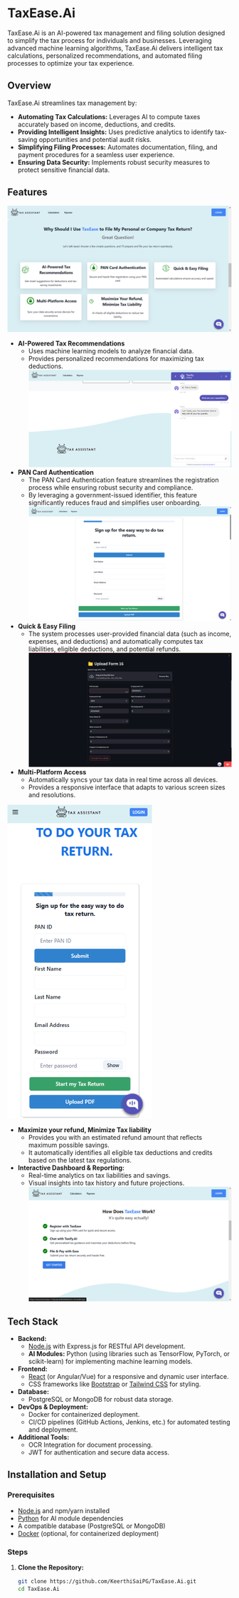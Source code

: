 # TaxEase.Ai

TaxEase.Ai is an AI-powered tax management and filing solution designed to simplify the tax process for individuals and businesses. Leveraging advanced machine learning algorithms, TaxEase.Ai delivers intelligent tax calculations, personalized recommendations, and automated filing processes to optimize your tax experience.

## Overview

TaxEase.Ai streamlines tax management by:
- **Automating Tax Calculations:** Leverages AI to compute taxes accurately based on income, deductions, and credits.
- **Providing Intelligent Insights:** Uses predictive analytics to identify tax-saving opportunities and potential audit risks.
- **Simplifying Filing Processes:** Automates documentation, filing, and payment procedures for a seamless user experience.
- **Ensuring Data Security:** Implements robust security measures to protect sensitive financial data.

## Features
![AI-Driven Tax Optimization](./assets/features.png)
- **AI-Powered Tax Recommendations**
  - Uses machine learning models to analyze financial data.
  - Provides personalized recommendations for maximizing tax deductions.
![AI-Driven Tax Optimization](./assets/taxify-ai.png)
- **PAN Card Authentication**
  - The PAN Card Authentication feature streamlines the registration process while ensuring robust security and compliance. 
  - By leveraging a government-issued identifier, this feature significantly reduces fraud and simplifies user onboarding.
![AI-Driven Tax Optimization](./assets/home-page.png)
- **Quick & Easy Filing**
  - The system processes user-provided financial data (such as income, expenses, and deductions) and automatically computes tax liabilities, eligible deductions, and potential refunds.
![AI-Driven Tax Optimization](./assets/document-handling-ocr-integration.png)
- **Multi-Platform Access**
  - Automatically syncs your tax data in real time across all devices.
  - Provides a responsive interface that adapts to various screen sizes and resolutions.

![AI-Driven Tax Optimization](./assets/mobile.png)
- **Maximize your refund, Minimize Tax liability**
  - Provides you with an estimated refund amount that reflects maximum possible savings.
  - It automatically identifies all eligible tax deductions and credits based on the latest tax regulations.
- **Interactive Dashboard & Reporting:**
  - Real-time analytics on tax liabilities and savings.
  - Visual insights into tax history and future projections.
![AI-Driven Tax Optimization](./assets/interactive-dashboard.png)

## Tech Stack

- **Backend:**
  - [Node.js](https://nodejs.org/) with Express.js for RESTful API development.
  - **AI Modules:** Python (using libraries such as TensorFlow, PyTorch, or scikit-learn) for implementing machine learning models.
- **Frontend:**
  - [React](https://reactjs.org/) (or Angular/Vue) for a responsive and dynamic user interface.
  - CSS frameworks like [Bootstrap](https://getbootstrap.com/) or [Tailwind CSS](https://tailwindcss.com/) for styling.
- **Database:**
  - PostgreSQL or MongoDB for robust data storage.
- **DevOps & Deployment:**
  - Docker for containerized deployment.
  - CI/CD pipelines (GitHub Actions, Jenkins, etc.) for automated testing and deployment.
- **Additional Tools:**
  - OCR Integration for document processing.
  - JWT for authentication and secure data access.


## Installation and Setup

### Prerequisites

- [Node.js](https://nodejs.org/) and npm/yarn installed
- [Python](https://www.python.org/) for AI module dependencies
- A compatible database (PostgreSQL or MongoDB)
- [Docker](https://www.docker.com/) (optional, for containerized deployment)

### Steps

1. **Clone the Repository:**
   ```bash
   git clone https://github.com/KeerthiSaiPG/TaxEase.Ai.git
   cd TaxEase.Ai

